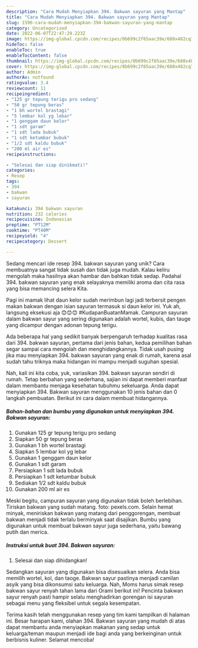 ```yaml
---
description: "Cara Mudah Menyiapkan 394. Bakwan sayuran yang Mantap"
title: "Cara Mudah Menyiapkan 394. Bakwan sayuran yang Mantap"
slug: 1596-cara-mudah-menyiapkan-394-bakwan-sayuran-yang-mantap
category: Uncategorized
date: 2022-06-07T22:47:29.223Z
image: https://img-global.cpcdn.com/recipes/0b699c2f65aac39e/680x482cq70/394-bakwan-sayuran-foto-resep-utama.jpg
hideToc: false
enableToc: true
enableTocContent: false
thumbnail: https://img-global.cpcdn.com/recipes/0b699c2f65aac39e/680x482cq70/394-bakwan-sayuran-foto-resep-utama.jpg
cover: https://img-global.cpcdn.com/recipes/0b699c2f65aac39e/680x482cq70/394-bakwan-sayuran-foto-resep-utama.jpg
author: Admin
authorAv: notfound
ratingvalue: 3.4
reviewcount: 11
recipeingredient:
- "125 gr tepung terigu pro sedang"
- "50 gr tepung beras"
- "1 bh wortel brastagi"
- "5 lembar kol yg lebar"
- "1 genggam daun kelor"
- "1 sdt garam"
- "1 sdt lada bubuk"
- "1 sdt ketumbar bubuk"
- "1/2 sdt kaldu bubuk"
- "200 ml air es"
recipeinstructions:

- "Selesai dan siap dinikmati!"
categories:
- Resep
tags:
- 394
- bakwan
- sayuran

katakunci: 394 bakwan sayuran 
nutrition: 232 calories
recipecuisine: Indonesian
preptime: "PT12M"
cooktime: "PT40M"
recipeyield: "4"
recipecategory: Dessert

---
```





Sedang mencari ide resep 394. bakwan sayuran yang unik? Cara membuatnya sangat tidak susah dan tidak juga mudah. Kalau keliru mengolah maka hasilnya akan hambar dan bahkan tidak sedap. Padahal 394. bakwan sayuran yang enak selayaknya memiliki aroma dan cita rasa yang bisa memancing selera Kita.





Pagi ini mamak lihat daun kelor sudah merimbun lagi jadi terbersit pengen makan bakwan dengan isian sayuran termasuk si daun kelor ini. Yuk ah, langsung eksekusi aja 😊😊😊 #KudapanBuatanMamak. Campuran sayuran dalam bakwan sayur yang sering digunakan adalah wortel, kubis, dan tauge yang dicampur dengan adonan tepung terigu.

Ada beberapa hal yang sedikit banyak berpengaruh terhadap kualitas rasa dari 394. bakwan sayuran, pertama dari jenis bahan, kedua pemilihan bahan segar sampai cara mengolah dan menghidangkannya. Tidak usah pusing jika mau menyiapkan 394. bakwan sayuran yang enak di rumah, karena asal sudah tahu triknya maka hidangan ini mampu menjadi suguhan spesial.






Nah, kali ini kita coba, yuk, variasikan 394. bakwan sayuran sendiri di rumah. Tetap berbahan yang sederhana, sajian ini dapat memberi manfaat dalam membantu menjaga kesehatan tubuhmu sekeluarga. Anda dapat menyiapkan 394. Bakwan sayuran menggunakan 10 jenis bahan dan 0 langkah pembuatan. Berikut ini cara dalam membuat hidangannya.

<!--inarticleads1-->

##### Bahan-bahan dan bumbu yang digunakan untuk menyiapkan 394. Bakwan sayuran:

1. Gunakan 125 gr tepung terigu pro sedang
1. Siapkan 50 gr tepung beras
1. Gunakan 1 bh wortel brastagi
1. Siapkan 5 lembar kol yg lebar
1. Gunakan 1 genggam daun kelor
1. Gunakan 1 sdt garam
1. Persiapkan 1 sdt lada bubuk
1. Persiapkan 1 sdt ketumbar bubuk
1. Sediakan 1/2 sdt kaldu bubuk
1. Gunakan 200 ml air es


Meski begitu, campuran sayuran yang digunakan tidak boleh berlebihan. Tiriskan bakwan yang sudah matang. foto: pexels.com. Selain hemat minyak, meniriskan bakwan yang matang dari penggorengan, membuat bakwan menjadi tidak terlalu berminyak saat disajikan. Bumbu yang digunakan untuk membuat bakwan sayur juga sederhana, yaitu bawang putih dan merica. 

<!--inarticleads2-->

##### Instruksi untuk buat 394. Bakwan sayuran:


1. Selesai dan siap dihidangkan!

Sedangkan sayuran yang digunakan bisa disesuaikan selera. Anda bisa memilih wortel, kol, dan taoge. Bakwan sayur pastinya menjadi camilan asyik yang bisa dikonsumsi satu keluarga. Nah, Moms harus simak resep bakwan sayur renyah tahan lama dari Orami berikut ini! Pencinta bakwan sayur renyah pasti hampir selalu menghadirkan gorengan isi sayuran sebagai menu yang fleksibel untuk segala kesempatan. 

Terima kasih telah menggunakan resep yang tim kami tampilkan di halaman ini. Besar harapan kami, olahan 394. Bakwan sayuran yang mudah di atas dapat membantu anda menyiapkan makanan yang sedap untuk keluarga/teman maupun menjadi ide bagi anda yang berkeinginan untuk berbisnis kuliner. Selamat mencoba!
